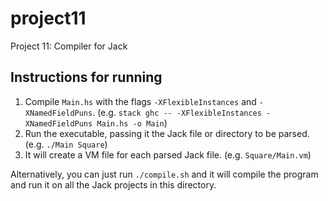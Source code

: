 # project11
Project 11: Compiler for Jack

## Instructions for running
1. Compile `Main.hs` with the flags `-XFlexibleInstances` and `-XNamedFieldPuns`. (e.g. `stack ghc -- -XFlexibleInstances -XNamedFieldPuns Main.hs -o Main`)
2. Run the executable, passing it the Jack file or directory to be parsed. (e.g. `./Main Square`)
3. It will create a VM file for each parsed Jack file. (e.g. `Square/Main.vm`)

Alternatively, you can just run `./compile.sh` and it will compile the program and run it on all the Jack projects in this directory.